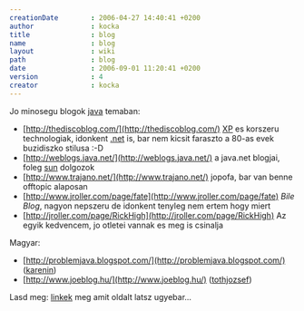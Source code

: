```yaml
---
creationDate        : 2006-04-27 14:40:41 +0200 
author              : kocka 
title               : blog 
name                : blog 
layout              : wiki 
path                : blog 
date                : 2006-09-01 11:20:41 +0200 
version             : 4 
creator             : kocka 
---
```

Jo minosegu blogok [java](java.html) temaban:

*   [http://thediscoblog.com/](http://thediscoblog.com/) [XP](XP.html) es korszeru technologiak, idonkent [.net](.net.html) is, bar nem kicsit faraszto a 80-as evek buzidiszko stilusa :-D
*   [http://weblogs.java.net/](http://weblogs.java.net/) a java.net blogjai, foleg [sun](Sun.html) dolgozok
*   [http://www.trajano.net/](http://www.trajano.net/) jopofa, bar van benne offtopic alaposan
*   [http://www.jroller.com/page/fate](http://www.jroller.com/page/fate) _Bile Blog_, nagyon nepszeru de idonkent tenyleg nem ertem hogy miert
*   [http://jroller.com/page/RickHigh](http://jroller.com/page/RickHigh) Az egyik kedvencem, jo otletei vannak es meg is csinalja

Magyar:

*   [http://problemjava.blogspot.com/](http://problemjava.blogspot.com/) ([karenin](karenin.html))
*   [http://www.joeblog.hu/](http://www.joeblog.hu/) ([tothjozsef](tothjozsef.html))

Lasd meg: [linkek](linkek.html) meg amit oldalt latsz ugyebar...
